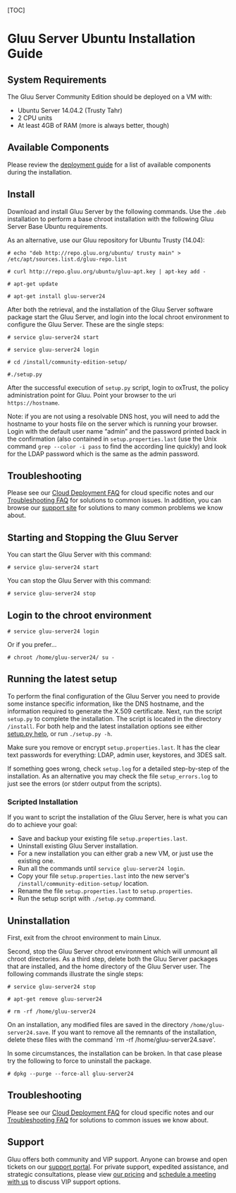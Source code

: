 [TOC]
# Gluu Server Ubuntu Installation Guide

## System Requirements

The Gluu Server Community Edition should be deployed on a VM with:

* Ubuntu Server 14.04.2 (Trusty Tahr)
* 2 CPU units 
* At least 4GB of RAM (more is always better, though)

## Available Components

Please review the [deployment guide](./index.md) for a list of available
components during the installation.

## Install 

Download and install Gluu Server by the following commands. Use the
`.deb` installation to perform a base chroot installation with the
following Gluu Server Base Ubuntu requirements.

As an alternative, use our Gluu repository for Ubuntu Trusty (14.04):

```
# echo "deb http://repo.gluu.org/ubuntu/ trusty main" > /etc/apt/sources.list.d/gluu-repo.list

# curl http://repo.gluu.org/ubuntu/gluu-apt.key | apt-key add -

# apt-get update

# apt-get install gluu-server24
```

After both the retrieval, and the installation of the Gluu Server
software package start the Gluu Server, and login into the local chroot
environment to configure the Gluu Server. These are the single steps:

```
# service gluu-server24 start

# service gluu-server24 login

# cd /install/community-edition-setup/

#./setup.py
```

After the successful execution of `setup.py` script, login to oxTrust,
the policy administration point for Gluu. Point your browser to the uri
`https://hostname`.

Note: if you are not using a resolvable DNS host, you will need to add
the hostname to your hosts file on the server which is running your browser.
Login with the default user name “admin” and the password printed back in
the confirmation (also contained in `setup.properties.last` (use the
Unix command `grep --color -i pass` to find the according line quickly)
and look for the LDAP password which is the same as the admin password.

## Troubleshooting

Please see our [Cloud Deployment FAQ](../../faq/cloud-faq.md) for cloud
specific notes and our [Troubleshooting
FAQ](../../faq/troubleshooting.md) for solutions to common issues. In
addition, you can browse our [support site](https://support.gluu.org)
for solutions to many common problems we know about.

## Starting and Stopping the Gluu Server

You can start the Gluu Server with this command:

```
# service gluu-server24 start
```

You can stop the Gluu Server with this command:

```
# service gluu-server24 stop
```

## Login to the chroot environment

```
# service gluu-server24 login
```

Or if you prefer...

```
# chroot /home/gluu-server24/ su -
```

## Running the latest setup

To perform the final configuration of the Gluu Server you need to
provide some instance specific information, like the DNS hostname, and
the information required to generate the X.509 certificate. Next, run
the script `setup.py` to complete the installation. The script is
located in the directory `/install`. For both help and the latest
installation options see either [setup.py help](./setup_py.md), or run
`./setup.py -h`.

Make sure you remove or encrypt `setup.properties.last`. It has the
clear text passwords for everything: LDAP, admin user, keystores, and
3DES salt.

If something goes wrong, check `setup.log` for a detailed step-by-step
of the installation. As an alternative you may check the file
`setup_errors.log` to just see the errors (or stderr output from the
scripts).

### Scripted Installation

If you want to script the installation of the Gluu Server, here is what
you can do to achieve your goal:

* Save and backup your existing file `setup.properties.last`.
* Uninstall existing Gluu Server installation.
* For a new installation you can either grab a new VM, or just use the
  existing one.
* Run all the commands until `service gluu-server24 login`.
* Copy your file `setup.properties.last` into the new server's
  `/install/community-edition-setup/` location.
* Rename the file `setup.properties.last` to `setup.properties`.
* Run the setup script with `./setup.py` command.

## Uninstallation

First, exit from the chroot environment to main Linux.

Second, stop the Gluu Server chroot environment which will unmount all
chroot directories. As a third step, delete both the Gluu Server
packages that are installed, and the home directory of the Gluu Server
user. The following commands illustrate the single steps:

```
# service gluu-server24 stop

# apt-get remove gluu-server24

# rm -rf /home/gluu-server24
```

On an installation, any modified files are saved in the directory
`/home/gluu-server24.save`. If you want to remove all the remnants of the
installation, delete these files with the command `rm -rf
/home/gluu-server24.save'.

In some circumstances, the installation can be broken. In that case
please try the following to force to uninstall the package.

```
# dpkg --purge --force-all gluu-server24
```

## Troubleshooting
Please see our [Cloud Deployment FAQ](../../faq/cloud-faq.md) for cloud
specific notes and our [Troubleshooting
FAQ](../../faq/troubleshooting.md) for solutions to common issues we
know about.

## Support
Gluu offers both community and VIP support. Anyone can browse and open
tickets on our [support portal](http://support.gluu.org). For private
support, expedited assistance, and strategic consultations, please view
[our pricing](http://gluu.org/pricing) and [schedule a meeting with
us](http://gluu.org/booking) to discuss VIP support options.

